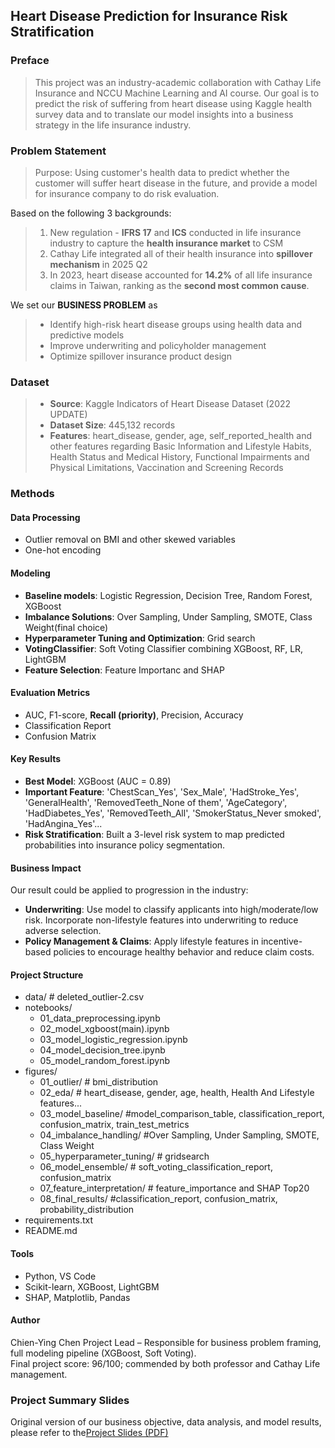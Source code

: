 ## Heart Disease Prediction for Insurance Risk Stratification
### Preface
>This project was an industry-academic collaboration with Cathay Life Insurance and NCCU Machine Learning and AI course.
Our goal is to predict the risk of suffering from heart disease using Kaggle health survey data and to translate our model insights into a business strategy in the life insurance industry.

### Problem Statement
>Purpose: Using customer's health data to predict whether the customer will suffer heart disease in the future, and provide a model for insurance company to do risk evaluation.

Based on the following 3 backgrounds:
>1. New regulation - **IFRS 17** and **ICS** conducted in life insurance industry to capture the **health insurance market** to CSM
>2. Cathay Life integrated all of their health insurance into **spillover mechanism** in 2025 Q2
>3. In 2023, heart disease accounted for **14.2%** of all life insurance claims in Taiwan, ranking as the **second most common cause**.

We set our **BUSINESS PROBLEM** as
>* Identify high-risk heart disease groups using health data and predictive models
>* Improve underwriting and policyholder management
>* Optimize spillover insurance product design
### Dataset
> * **Source**: Kaggle Indicators of Heart Disease Dataset (2022 UPDATE)
> * **Dataset Size**: 445,132 records
> * **Features**: heart_disease, gender, age, self_reported_health and other features regarding Basic Information and Lifestyle Habits, Health Status and Medical History, Functional Impairments and Physical Limitations, Vaccination and Screening Records
### Methods

#### Data Processing
* Outlier removal on BMI and other skewed variables
* One-hot encoding

#### Modeling
* **Baseline models**: Logistic Regression, Decision Tree, Random Forest, XGBoost
* **Imbalance Solutions**: Over Sampling, Under Sampling, SMOTE, Class Weight(final choice)
* **Hyperparameter Tuning and Optimization**: Grid search
* **VotingClassifier**: Soft Voting Classifier combining XGBoost, RF, LR, LightGBM
* **Feature Selection**: Feature Importanc and SHAP
#### Evaluation Metrics
* AUC, F1-score, **Recall (priority)**, Precision, Accuracy
* Classification Report
* Confusion Matrix

#### Key Results
* **Best Model**: XGBoost (AUC = 0.89)
* **Important Feature**: 'ChestScan_Yes', 'Sex_Male', 'HadStroke_Yes', 'GeneralHealth', 'RemovedTeeth_None of them', 'AgeCategory', 'HadDiabetes_Yes', 'RemovedTeeth_All', 'SmokerStatus_Never smoked', 'HadAngina_Yes'...
* **Risk Stratification**: Built a 3-level risk system to map predicted probabilities into insurance policy segmentation.
#### Business Impact
Our result could be applied to progression in the industry:
* **Underwriting**: Use model to classify applicants into high/moderate/low risk. Incorporate non-lifestyle features into underwriting to reduce adverse selection.
* **Policy Management & Claims**: Apply lifestyle features in incentive-based policies to encourage healthy behavior and reduce claim costs.
#### Project Structure
- data/ # deleted_outlier-2.csv
- notebooks/
  - 01_data_preprocessing.ipynb
  - 02_model_xgboost(main).ipynb
  - 03_model_logistic_regression.ipynb
  - 04_model_decision_tree.ipynb
  - 05_model_random_forest.ipynb
- figures/
  - 01_outlier/ # bmi_distribution
  - 02_eda/ # heart_disease, gender, age, health, Health And Lifestyle features...
  - 03_model_baseline/ #model_comparison_table, classification_report, confusion_matrix, train_test_metrics
  - 04_imbalance_handling/ #Over Sampling, Under Sampling, SMOTE, Class Weight
  - 05_hyperparameter_tuning/ # gridsearch
  - 06_model_ensemble/ # soft_voting_classification_report, confusion_matrix 
  - 07_feature_interpretation/ # feature_importance and SHAP Top20
  - 08_final_results/ #classification_report, confusion_matrix, probability_distribution
- requirements.txt
- README.md
#### Tools
- Python, VS Code
- Scikit-learn, XGBoost, LightGBM
- SHAP, Matplotlib, Pandas
#### Author
Chien-Ying Chen 
Project Lead – Responsible for business problem framing, full modeling pipeline (XGBoost, Soft Voting).  
Final project score: 96/100; commended by both professor and Cathay Life management.
### Project Summary Slides
Original version of our business objective, data analysis, and model results, please refer to the[Project Slides (PDF)](Heart-Disease-Prediction-Slides.pdf)
